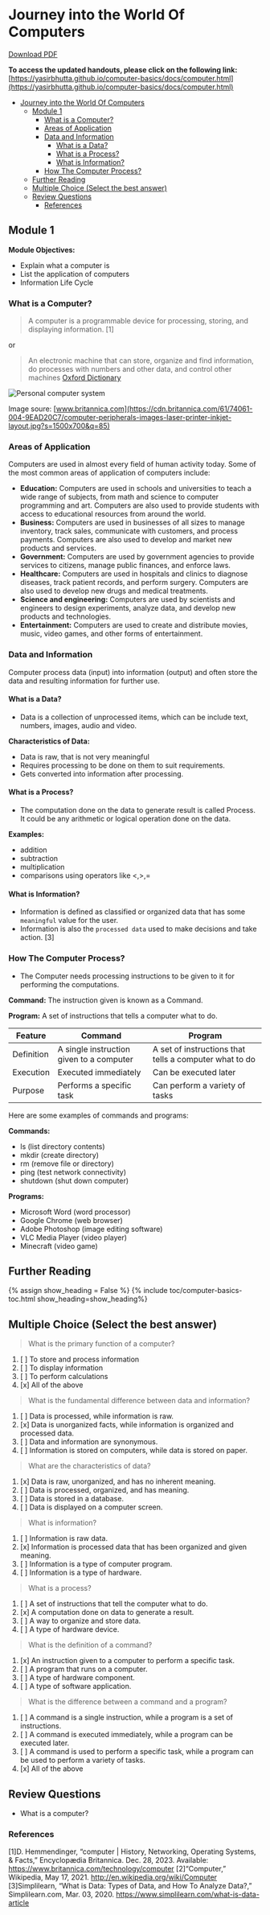 
# Journey into the World Of Computers

[Download PDF](https://yasirbhutta.github.io/computer-basics/docs/computer.pdf)

**To access the updated handouts, please click on the following link:**
[https://yasirbhutta.github.io/computer-basics/docs/computer.html](https://yasirbhutta.github.io/computer-basics/docs/computer.html)

- [Journey into the World Of Computers](#journey-into-the-world-of-computers)
  - [Module 1](#module-1)
    - [What is a Computer?](#what-is-a-computer)
    - [Areas of Application](#areas-of-application)
    - [Data and Information](#data-and-information)
      - [What is a Data?](#what-is-a-data)
      - [What is a Process?](#what-is-a-process)
      - [What is Information?](#what-is-information)
    - [How The Computer Process?](#how-the-computer-process)
  - [Further Reading](#further-reading)
  - [Multiple Choice (Select the best answer)](#multiple-choice-select-the-best-answer)
  - [Review Questions](#review-questions)
    - [References](#references)

## Module 1

**Module Objectives:**

- Explain what a computer is
- List the application of computers
- Information Life Cycle

### What is a Computer?

> A computer is a programmable device for processing, storing, and displaying information. [1]

or

> An electronic machine that can store, organize and find information, do processes with numbers and other data, and control other machines [Oxford Dictionary](https://www.oxfordlearnersdictionaries.com/definition/english/computer)

![Personal computer system](https://cdn.britannica.com/61/74061-004-9EAD20C7/computer-peripherals-images-laser-printer-inkjet-layout.jpg?s=1500x700&q=85)

Image soure: [www.britannica.com](https://cdn.britannica.com/61/74061-004-9EAD20C7/computer-peripherals-images-laser-printer-inkjet-layout.jpg?s=1500x700&q=85)

### Areas of Application

Computers are used in almost every field of human activity today. Some of the most common areas of application of computers include:

- **Education:** Computers are used in schools and universities to teach a wide range of subjects, from math and science to computer programming and art. Computers are also used to provide students with access to educational resources from around the world.
- **Business:** Computers are used in businesses of all sizes to manage inventory, track sales, communicate with customers, and process payments. Computers are also used to develop and market new products and services.
- **Government:** Computers are used by government agencies to provide services to citizens, manage public finances, and enforce laws.
- **Healthcare:** Computers are used in hospitals and clinics to diagnose diseases, track patient records, and perform surgery. Computers are also used to develop new drugs and medical treatments.
- **Science and engineering:** Computers are used by scientists and engineers to design experiments, analyze data, and develop new products and technologies.
- **Entertainment:** Computers are used to create and distribute movies, music, video games, and other forms of entertainment.

### Data and Information

Computer process data (input) into information (output) and often store the data and resulting information for further use.

#### What is a Data?

- Data is a collection of unprocessed items, which can be include text, numbers, images, audio and video.

**Characteristics of Data:**

- Data is raw, that is not very meaningful
- Requires processing to be done on them to suit requirements.
- Gets converted into information after processing.

<script async src="https://pagead2.googlesyndication.com/pagead/js/adsbygoogle.js?client=ca-pub-1602443888929206"
     crossorigin="anonymous"></script>
<ins class="adsbygoogle"
     style="display:block; text-align:center;"
     data-ad-layout="in-article"
     data-ad-format="fluid"
     data-ad-client="ca-pub-1602443888929206"
     data-ad-slot="6296238623"></ins>
<script>
     (adsbygoogle = window.adsbygoogle || []).push({});
</script>

#### What is a Process?

- The computation done on the data to generate result is called Process. It could be any arithmetic  or logical operation done on the data.

**Examples:**

- addition
- subtraction
- multiplication
- comparisons using operators like <,>,=

#### What is Information?

- Information is defined as classified or organized data that has some `meaningful` value for the user.
- Information is also the `processed data` used to make decisions and take action. [3]
  
### How The Computer Process?

- The Computer needs processing instructions to be given to it for performing the computations.

**Command:** The instruction given is known as a Command.

**Program:** A set of instructions that tells a computer what to do.

| Feature    | Command                                  | Program                                                |
| ---------- | ---------------------------------------- | ------------------------------------------------------ |
| Definition | A single instruction given to a computer | A set of instructions that tells a computer what to do |
| Execution  | Executed immediately                     | Can be executed later                                  |
| Purpose    | Performs a specific task                 | Can perform a variety of tasks                         |

Here are some examples of commands and programs:

**Commands:**

- ls (list directory contents)
- mkdir (create directory)
- rm (remove file or directory)
- ping (test network connectivity)
- shutdown (shut down computer)

**Programs:**

- Microsoft Word (word processor)
- Google Chrome (web browser)
- Adobe Photoshop (image editing software)
- VLC Media Player (video player)
- Minecraft (video game)

## Further Reading

{% assign show_heading = False %}
{% include toc/computer-basics-toc.html show_heading=show_heading%}


<script async src="https://pagead2.googlesyndication.com/pagead/js/adsbygoogle.js?client=ca-pub-1602443888929206"
     crossorigin="anonymous"></script>
<ins class="adsbygoogle"
     style="display:block; text-align:center;"
     data-ad-layout="in-article"
     data-ad-format="fluid"
     data-ad-client="ca-pub-1602443888929206"
     data-ad-slot="6296238623"></ins>
<script>
     (adsbygoogle = window.adsbygoogle || []).push({});
</script>


## Multiple Choice (Select the best answer)

> What is the primary function of a computer?

1. [ ] To store and process information
2. [ ] To display information
3. [ ] To perform calculations
4. [x] All of the above

> What is the fundamental difference between data and information?

1. [ ] Data is processed, while information is raw.
2. [x] Data is unorganized facts, while information is organized and processed data.
3. [ ] Data and information are synonymous.
4. [ ] Information is stored on computers, while data is stored on paper.

> What are the characteristics of data?

1. [x] Data is raw, unorganized, and has no inherent meaning.
2. [ ] Data is processed, organized, and has meaning.
3. [ ] Data is stored in a database.
4. [ ] Data is displayed on a computer screen.

> What is information?

1. [ ] Information is raw data.
2. [x] Information is processed data that has been organized and given meaning.
3. [ ] Information is a type of computer program.
4. [ ] Information is a type of hardware.

> What is a process?

1. [ ] A set of instructions that tell the computer what to do.
2. [x] A computation done on data to generate a result.
3. [ ] A way to organize and store data.
4. [ ] A type of hardware device.

> What is the definition of a command?

1. [x] An instruction given to a computer to perform a specific task.
2. [ ] A program that runs on a computer.
3. [ ] A type of hardware component.
4. [ ] A type of software application.

> What is the difference between a command and a program?

1. [ ] A command is a single instruction, while a program is a set of instructions.
2. [ ] A command is executed immediately, while a program can be executed later.
3. [ ] A command is used to perform a specific task, while a program can be used to perform a variety of tasks.
4. [x] All of the above

## Review Questions

- What is a computer?

### References

[1]D. Hemmendinger, “computer | History, Networking, Operating Systems, & Facts,” Encyclopædia Britannica. Dec. 28, 2023. Available: https://www.britannica.com/technology/computer
[2]“Computer,” Wikipedia, May 17, 2021. http://en.wikipedia.org/wiki/Computer
[3]Simplilearn, “What is Data: Types of Data, and How To Analyze Data?,” Simplilearn.com, Mar. 03, 2020. <https://www.simplilearn.com/what-is-data-article>

‌
